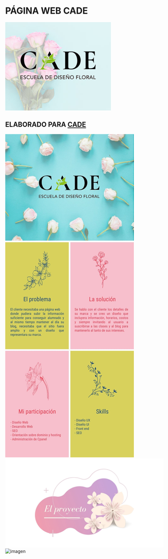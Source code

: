 # PÁGINA WEB CADE

![imagen](img/1.jpg)

## ELABORADO PARA [CADE](https://centrodeartesdecorativas.edu.mx/)

![imagen](img/2.jpg)
![imagen](img/3.jpg)
![imagen](img/cade1.gif)
